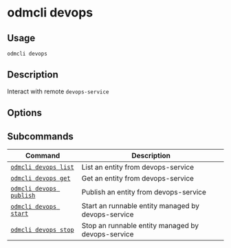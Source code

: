 # odmcli devops

## Usage

`odmcli devops`

## Description

Interact with remote `devops-service`

## Options

## Subcommands

Command|Description
-------|----------
[`odmcli devops list`](cmd-registry-list.md)|List an entity from devops-service
[`odmcli devops get`](cmd-devops-get.md)|Get an entity from devops-service
[`odmcli devops publish`](cmd-devops-publish.md)|Publish an entity from devops-service
[`odmcli devops start`](cmd-devops-start.md)|Start an runnable entity managed by devops-service
[`odmcli devops stop`](cmd-devops-stop.md)|Stop an runnable entity managed by devops-service


